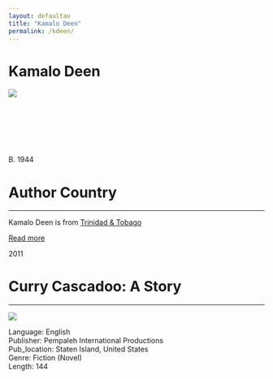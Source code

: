 ```yaml
---
layout: defaultau
title: "Kamalo Deen"
permalink: /kdeen/
---
```

<!-- partial:index.partial.html -->
<div class="content">
    <h1>Kamalo Deen</h1>
    <div class="quote">
        <div><img src="https://m.media-amazon.com/images/I/61QFz-WLsDL._SX450_.jpg" class="logo"></div>
    </div>
    <div class="timeline">
        <div style="padding-bottom:100px;"></div>
        <div class="block">
            <div class="date right"><p class="right"> B. 1944 </p></div>
            <div class="dot"></div>
            <div class="left first">
        <div class="author_country">
                <h1>Author Country</h1><hr>
          <div class="aclocation"> <p>Kamalo Deen is from <a href="{{ site.baseurl }}/3">Trinidad & Tobago</a></p></div>
              <div class="acreadmore">  <a href="#" target="_blank">Read more</a></div>
            </div>
            </div>
        </div>
        <div class="block">
            <div class="date left"><p class="left">2011</p></div>
            <div class="dot"></div>
            <div class="right">
                <h1>Curry Cascadoo: A Story</h1><hr>
                <p><img src="https://encrypted-tbn3.gstatic.com/images?q=tbn:ANd9GcQWvpC_FfpPXNtHNmmZbMPM-kURv_seJby91w5HL4rp9pPEnfEq"></p>
                <p>
                Language: English<br/>
                Publisher: Pempaleh International Productions<br/>
                Pub_location: Staten Island, United States<br/>
                Genre: Fiction (Novel)<br/>
                Length: 144<br/>                   </p>
            </div>
        </div>
  <!-- partial -->
<script src='https://cdnjs.cloudflare.com/ajax/libs/jquery/3.1.1/jquery.min.js'></script><script  src="{{ site.baseurl }}/assets/js/authorscript.js"></script>